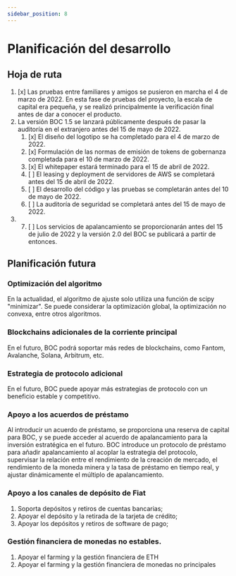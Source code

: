 ```yaml
---
sidebar_position: 8
---
```

# Planificación del desarrollo

## Hoja de ruta

1. [x] Las pruebas entre familiares y amigos se pusieron en marcha el 4 de marzo de 2022. En esta fase de pruebas del proyecto, la escala de capital era pequeña, y se realizó principalmente la verificación final antes de dar a conocer el producto.
2. La versión BOC 1.5 se lanzará públicamente después de pasar la auditoría en el extranjero antes del 15 de mayo de 2022.
    1. [x] El diseño del logotipo se ha completado para el 4 de marzo de 2022.
    2. [x] Formulación de las normas de emisión de tokens de gobernanza completada para el 10 de marzo de 2022.
    3. [x] El whitepaper estará terminado para el 15 de abril de 2022.
    4. [ ] El leasing y deployment de servidores de AWS se completará antes del 15 de abril de 2022.
    5. [ ] El desarrollo del código y las pruebas se completarán antes del 10 de mayo de 2022.
    6. [ ] La auditoría de seguridad se completará antes del 15 de mayo de 2022.
3. 7. [ ] Los servicios de apalancamiento se proporcionarán antes del 15 de julio de 2022 y la versión 2.0 del BOC se publicará a partir de entonces.

## Planificación futura

### Optimización del algoritmo

En la actualidad, el algoritmo de ajuste solo utiliza una función de scipy "minimizar". Se puede considerar la optimización global, la optimización no convexa, entre otros algoritmos.

### Blockchains adicionales de la corriente principal

En el futuro, BOC podrá soportar más redes de blockchains, como Fantom, Avalanche, Solana, Arbitrum, etc.

### Estrategia de protocolo adicional

En el futuro, BOC puede apoyar más estrategias de protocolo con un beneficio estable y competitivo.

### Apoyo a los acuerdos de préstamo

Al introducir un acuerdo de préstamo, se proporciona una reserva de capital para BOC, y se puede acceder al acuerdo de apalancamiento para la inversión estratégica en el futuro.
BOC introduce un protocolo de préstamo para añadir apalancamiento al acoplar la estrategia del protocolo, supervisar la relación entre el rendimiento de la creación de mercado, el rendimiento de la moneda minera y la tasa de préstamo en tiempo real, y ajustar dinámicamente el múltiplo de apalancamiento.

### Apoyo a los canales de depósito de Fiat

1. Soporta depósitos y retiros de cuentas bancarias;
2. Apoyar el depósito y la retirada de la tarjeta de crédito;
3. Apoyar los depósitos y retiros de software de pago;

### Gestión financiera de monedas no estables.

1. Apoyar el farming y la gestión financiera de ETH
2. Apoyar el farming y la gestión financiera de monedas no principales
